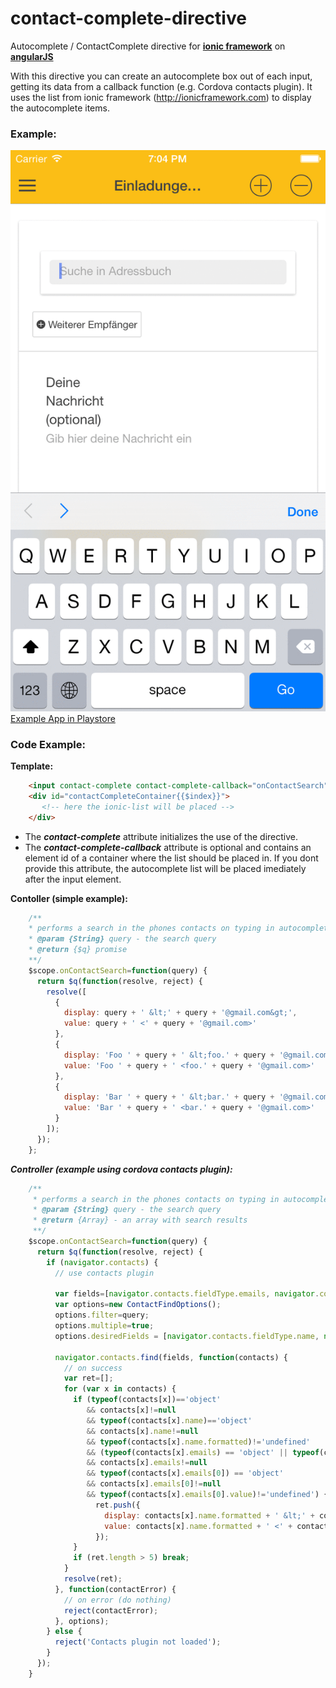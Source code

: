 # contact-complete-directive
Autocomplete / ContactComplete directive for **[ionic framework](http://ionicframework.com)** on **[angularJS](http://angularjs.org)**

With this directive you can create an autocomplete box out of each input, getting its data from a callback function (e.g. Cordova contacts plugin). It uses the list from ionic framework (http://ionicframework.com) to display the autocomplete items.

### Example:
![Example animation](example.gif "Example Animation")
[Example App in Playstore](https://play.google.com/store/apps/details?id=net.mitbringen.mobile)

### Code Example: 
**Template:**
```html
    <input contact-complete contact-complete-callback="onContactSearch" contact-complete-container="contactCompleteContainer" type="text" [...]  />
    <div id="contactCompleteContainer{{$index}}">
       <!-- here the ionic-list will be placed -->
    </div>
```

* The ***contact-complete*** attribute initializes the use of the directive. 
* The ***contact-complete-callback*** attribute is optional and contains an element id of a container where the list should be placed in. If you dont provide this attribute, the autocomplete list will be placed imediately after the input element.

**Contoller (simple example):**
```js
    /**
    * performs a search in the phones contacts on typing in autocomplete
    * @param {String} query - the search query
    * @return {$q} promise
    **/
    $scope.onContactSearch=function(query) {
      return $q(function(resolve, reject) {
        resolve([
          {
            display: query + ' &lt;' + query + '@gmail.com&gt;',
            value: query + ' <' + query + '@gmail.com>'
          },
          {
            display: 'Foo ' + query + ' &lt;foo.' + query + '@gmail.com&gt;',
            value: 'Foo ' + query + ' <foo.' + query + '@gmail.com>'
          },
          {
            display: 'Bar ' + query + ' &lt;bar.' + query + '@gmail.com&gt;',
            value: 'Bar ' + query + ' <bar.' + query + '@gmail.com>'
          }
        ]);
      });
    };
```    
    
***Controller (example using cordova contacts plugin):***
```js
    /**
     * performs a search in the phones contacts on typing in autocomplete
     * @param {String} query - the search query
     * @return {Array} - an array with search results
     **/
    $scope.onContactSearch=function(query) {
      return $q(function(resolve, reject) {
        if (navigator.contacts) {
          // use contacts plugin

          var fields=[navigator.contacts.fieldType.emails, navigator.contacts.fieldType.name];
          var options=new ContactFindOptions();
          options.filter=query;
          options.multiple=true;
          options.desiredFields = [navigator.contacts.fieldType.name, navigator.contacts.fieldType.emails ];

          navigator.contacts.find(fields, function(contacts) {
            // on success
            var ret=[];
            for (var x in contacts) {
              if (typeof(contacts[x])=='object'
                 && contacts[x]!=null
                 && typeof(contacts[x].name)=='object'
                 && contacts[x].name!=null
                 && typeof(contacts[x].name.formatted)!='undefined'
                 && (typeof(contacts[x].emails) == 'object' || typeof(contacts[x].emails) == 'array')
                 && contacts[x].emails!=null
                 && typeof(contacts[x].emails[0]) == 'object'
                 && contacts[x].emails[0]!=null
                 && typeof(contacts[x].emails[0].value)!='undefined') {
                   ret.push({
                     display: contacts[x].name.formatted + ' &lt;' + contacts[x].emails[0].value + '&gt;',
                     value: contacts[x].name.formatted + ' <' + contacts[x].emails[0].value + '>',
                   });
              }
              if (ret.length > 5) break;
            }
            resolve(ret);
          }, function(contactError) {
            // on error (do nothing)
            reject(contactError);
          }, options);
        } else {
          reject('Contacts plugin not loaded');
        }
      });
    }
```


